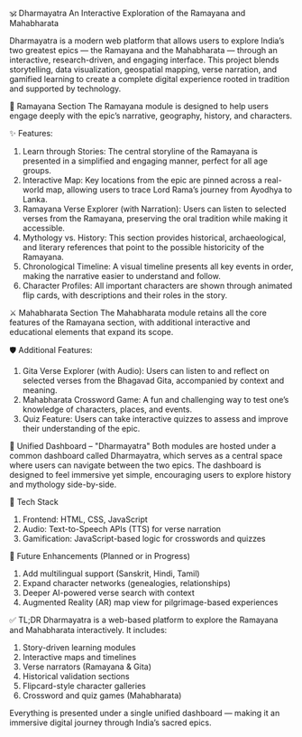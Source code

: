 🕉️ Dharmayatra
An Interactive Exploration of the Ramayana and Mahabharata

Dharmayatra is a modern web platform that allows users to explore India’s two greatest epics — the Ramayana and the Mahabharata — through an interactive, research-driven, and engaging interface. This project blends storytelling, data visualization, geospatial mapping, verse narration, and gamified learning to create a complete digital experience rooted in tradition and supported by technology.

🌺 Ramayana Section
The Ramayana module is designed to help users engage deeply with the epic’s narrative, geography, history, and characters.

✨ Features:
1. Learn through Stories: The central storyline of the Ramayana is presented in a simplified and engaging manner, perfect for all age groups.
2. Interactive Map: Key locations from the epic are pinned across a real-world map, allowing users to trace Lord Rama’s journey from Ayodhya to Lanka.
3. Ramayana Verse Explorer (with Narration): Users can listen to selected verses from the Ramayana, preserving the oral tradition while making it accessible.
4. Mythology vs. History: This section provides historical, archaeological, and literary references that point to the possible historicity of the Ramayana.
5. Chronological Timeline: A visual timeline presents all key events in order, making the narrative easier to understand and follow.
6. Character Profiles: All important characters are shown through animated flip cards, with descriptions and their roles in the story.

⚔️ Mahabharata Section
The Mahabharata module retains all the core features of the Ramayana section, with additional interactive and educational elements that expand its scope.

🛡️ Additional Features:
1. Gita Verse Explorer (with Audio): Users can listen to and reflect on selected verses from the Bhagavad Gita, accompanied by context and meaning.
2. Mahabharata Crossword Game: A fun and challenging way to test one’s knowledge of characters, places, and events.
3. Quiz Feature: Users can take interactive quizzes to assess and improve their understanding of the epic.

🧭 Unified Dashboard – "Dharmayatra"
Both modules are hosted under a common dashboard called Dharmayatra, which serves as a central space where users can navigate between the two epics. The dashboard is designed to feel immersive yet simple, encouraging users to explore history and mythology side-by-side.

📌 Tech Stack
1. Frontend: HTML, CSS, JavaScript
2. Audio: Text-to-Speech APIs (TTS) for verse narration
3. Gamification: JavaScript-based logic for crosswords and quizzes

🧪 Future Enhancements (Planned or in Progress)
1. Add multilingual support (Sanskrit, Hindi, Tamil)
2. Expand character networks (genealogies, relationships)
3. Deeper AI-powered verse search with context
4. Augmented Reality (AR) map view for pilgrimage-based experiences

✅ TL;DR
Dharmayatra is a web-based platform to explore the Ramayana and Mahabharata interactively. It includes:
1. Story-driven learning modules
2. Interactive maps and timelines
3. Verse narrators (Ramayana & Gita)
4. Historical validation sections
5. Flipcard-style character galleries
6. Crossword and quiz games (Mahabharata)

Everything is presented under a single unified dashboard — making it an immersive digital journey through India’s sacred epics.
